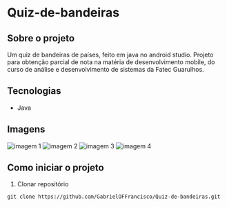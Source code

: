 # Quiz-de-bandeiras

## Sobre o projeto
Um quiz de bandeiras de países, feito em java no android studio. Projeto para obtenção parcial de nota na matéria de desenvolvimento mobile, do curso de análise e desenvolvimento de sistemas da Fatec Guarulhos.

## Tecnologias 
* Java

## Imagens
![imagem 1](https://github.com/GabrielOFFrancisco/Quiz-de-bandeiras/assets/128921650/8fd485b7-5584-4b28-8f03-d5424db34dff)
![imagem 2](https://github.com/GabrielOFFrancisco/Quiz-de-bandeiras/assets/128921650/769b59e3-fb0f-4702-8212-07e9f8e80ab3)
![imagem 3](https://github.com/GabrielOFFrancisco/Quiz-de-bandeiras/assets/128921650/eb1fdbfc-70f6-413e-96a4-a77806962f69)
![imagem 4](https://github.com/GabrielOFFrancisco/Quiz-de-bandeiras/assets/128921650/596a79f0-acb3-4f21-ba54-a4530c292a74)

## Como iniciar o projeto
1. Clonar repositório
```
git clone https://github.com/GabrielOFFrancisco/Quiz-de-bandeiras.git
```
